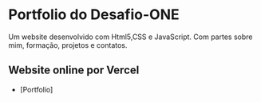 # Portfolio do Desafio-ONE

Um website desenvolvido com Html5,CSS e JavaScript. Com partes sobre mim, formação, projetos e contatos.

## Website online por Vercel
 - [Portfolio]
 
